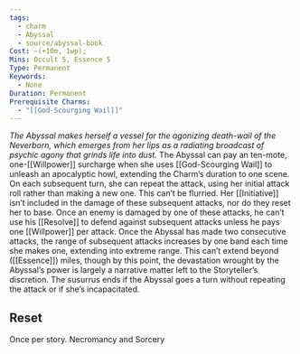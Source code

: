 ```yaml
---
tags:
  - charm
  - Abyssal
  - source/abyssal-book
Cost: —(+10m, 1wp); 
Mins: Occult 5, Essence 5
Type: Permanent
Keywords:
  - None
Duration: Permanent
Prerequisite Charms:
  - "[[God-Scourging Wail]]"
---
```

*The Abyssal makes herself a vessel for the agonizing death-wail of the Neverborn, which emerges from her lips as a radiating broadcast of psychic agony that grinds life into dust.*
The Abyssal can pay an ten-mote, one-[[Willpower]] surcharge when she uses [[God-Scourging Wail]] to unleash an apocalyptic howl, extending the Charm’s duration to one scene. On each subsequent turn, she can repeat the attack, using her initial attack roll rather than making a new one. This can’t be flurried. Her [[Initiative]] isn’t included in the damage of these subsequent attacks, nor do they reset her to base. Once an enemy is damaged by one of these attacks, he can’t use his [[Resolve]] to defend against subsequent attacks unless he pays one [[Willpower]] per attack.
Once the Abyssal has made two consecutive attacks, the range of subsequent attacks increases by one band each time she makes one, extending into extreme range. This can’t extend beyond ([[Essence]]) miles, though by this point, the devastation wrought by the Abyssal’s power is largely a narrative matter left to the Storyteller’s discretion.
The susurrus ends if the Abyssal goes a turn without repeating the attack or if she’s incapacitated.
## Reset 
Once per story.
Necromancy and Sorcery